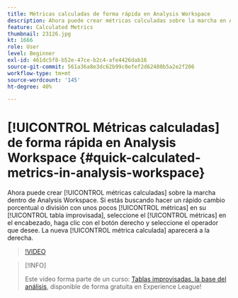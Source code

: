 ```yaml
---
title: Métricas calculadas de forma rápida en Analysis Workspace
description: Ahora puede crear métricas calculadas sobre la marcha en Analysis Workspace.  Si desea realizar un cambio o una división porcentual rápidos con algunas métricas en la tabla improvisada, seleccione las métricas en el encabezado, haga clic con el botón derecho y elija el operador que desee.  La nueva métrica calculada aparecerá a la derecha.
feature: Calculated Metrics
thumbnail: 23126.jpg
kt: 1666
role: User
level: Beginner
exl-id: 461dc5f8-b52e-47ce-b2c4-afe4426dab16
source-git-commit: 561a36a8e3dc62b99c0efef2d62480b5a2e2f206
workflow-type: tm+mt
source-wordcount: '145'
ht-degree: 40%

---
```


# [!UICONTROL Métricas calculadas] de forma rápida en Analysis Workspace {#quick-calculated-metrics-in-analysis-workspace}

Ahora puede crear [!UICONTROL métricas calculadas] sobre la marcha dentro de Analysis Workspace.  Si estás buscando hacer un rápido cambio porcentual o división con unos pocos [!UICONTROL métricas] en su [!UICONTROL tabla improvisada], seleccione el [!UICONTROL métricas] en el encabezado, haga clic con el botón derecho y seleccione el operador que desee.  La nueva [!UICONTROL métrica calculada] aparecerá a la derecha.

>[!VIDEO](https://video.tv.adobe.com/v/23126/?quality=12)

>[!INFO]
>
> Este vídeo forma parte de un curso: [Tablas improvisadas, la base del análisis](https://experienceleague.adobe.com/?recommended=Analytics-U-1-2020.3), disponible de forma gratuita en Experience League!
